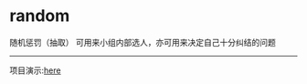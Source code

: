 # random
随机惩罚（抽取）
可用来小组内部选人，亦可用来决定自己十分纠结的问题
**********
项目演示:[here](http://www.sail.name/random/random.html)
